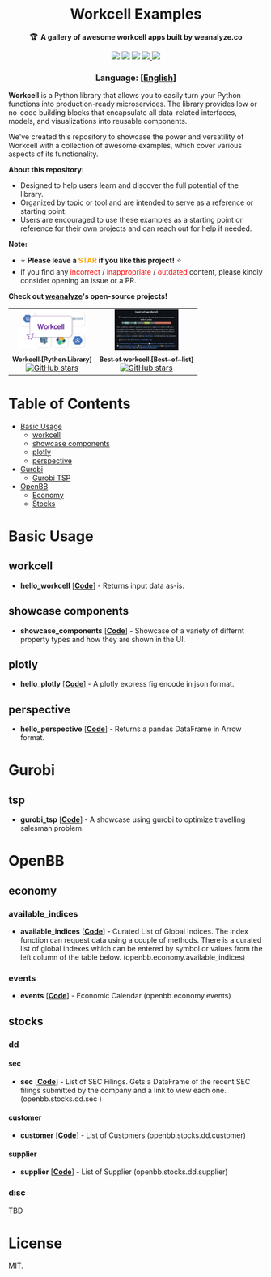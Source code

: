 <!-- markdownlint-disable -->
<h1 align="center">
    Workcell Examples
    <br>
</h1>

<p align="center">
    <strong>🏆&nbsp; A gallery of awesome workcell apps built by weanalyze.co</strong>
</p>

<p align="center">
  <img src="https://img.shields.io/github/stars/weanalyze/workcell-examples">
  <img src="https://img.shields.io/github/forks/workcell/workcell-examples">
  <img src="https://img.shields.io/github/issues/workcell/workcell-examples">
  <a href="https://github.com/ZhiningLiu1998/awesome-imbalance d-learning/graphs/traffic">
    <img src="https://visitor-badge.glitch.me/badge?page_id=weanalyze.workcell-examples&left_text=Hi!%20visitors">
  </a>
  <img src="https://img.shields.io/github/license/weanalyze/workcell-examples">
</p>

<h3 align="center"><b>
  Language: [<a href="https://github.com/weanalyze/workcell-examples">English</a>]
</b></h3>

<!-- **A curated list of imbalanced learning papers, codes, frameworks and libraries.** -->

**Workcell** is a Python library that allows you to easily turn your Python functions into production-ready microservices. The library provides low or no-code building blocks that encapsulate all data-related interfaces, models, and visualizations into reusable components.

We've created this repository to showcase the power and versatility of Workcell with a collection of awesome examples, which cover various aspects of its functionality.

**About this repository:**
- Designed to help users learn and discover the full potential of the library. 
- Organized by topic or tool and are intended to serve as a reference or starting point.
- Users are encouraged to use these examples as a starting point or reference for their own projects and can reach out for help if needed.

**Note:**
- ⭐ **Please leave a <font color='orange'>STAR</font> if you like this project!** ⭐
- If you find any <font color='red'>incorrect</font> / <font color='red'>inappropriate</font> / <font color='red'>outdated</font> content, please kindly consider opening an issue or a PR. 

**Check out [weanalyze](https://github.com/weanalyze)'s open-source projects!**  
<table style="font-size:15px;">
  <tr>
    <td align="center"><a href="https://github.com/weanalyze/workcell"><img src="https://raw.githubusercontent.com/weanalyze/weanalyze-resources/main/assets/workcell_icon_logo.png" height="80px" alt=""/><br /><sub><b>Workcell [Python Library]</b></sub></a><br />
      <a href="https://github.com/weanalyze/workcell/stargazers">
      <img alt="GitHub stars" src="https://img.shields.io/github/stars/weanalyze/workcell?style=social">
      </a>
    </td>
    <td align="center"><a href="https://github.com/weanalyze/best-of-workcell"><img src="https://raw.githubusercontent.com/weanalyze/weanalyze-resources/main/assets/best-of-workcell.png" height="80px" alt=""/><br /><sub><b>Best of workcell [Best-of-list]</b></sub></a><br />
      <a href="https://github.com/weanalyze/best-of-workcell/stargazers">
      <img alt="GitHub stars" src="https://img.shields.io/github/stars/weanalyze/best-of-workcell?style=social">
      </a>
    </td>
  </tr>
</table>

# Table of Contents

- [Basic Usage](#basic-usage)
    - [workcell](#workcell)
    - [showcase components](#showcase-components)
    - [plotly](#plotly)
    - [perspective](#perspective)
- [Gurobi](#gurobi)
    - [Gurobi TSP](#tsp)
- [OpenBB](#openbb)
    - [Economy](#economy)
    - [Stocks](#stocks)

# Basic Usage

## workcell

- **hello_workcell** [[**Code**](https://github.com/weanalyze/workcell-examples/tree/main/basic/hello_workcell)] - Returns input data as-is.

## showcase components

- **showcase_components** [[**Code**](https://github.com/weanalyze/workcell-examples/tree/main/basic/showcase_components)] - Showcase of a variety of differnt property types and how they are shown in the UI.

## plotly

- **hello_plotly** [[**Code**](https://github.com/weanalyze/workcell-examples/tree/main/basic/hello_plotly)] - A plotly express fig encode in json format.

## perspective

- **hello_perspective** [[**Code**](https://github.com/weanalyze/workcell-examples/tree/main/basic/hello_perspective)] - Returns a pandas DataFrame in Arrow format.

# Gurobi

## tsp

- **gurobi_tsp** [[**Code**](https://github.com/weanalyze/workcell-examples/tree/main/gurobi/tsp)] - A showcase using gurobi to optimize travelling salesman problem.

# OpenBB

## economy

### available_indices

- **available_indices** [[**Code**](https://github.com/weanalyze/workcell-examples/tree/main/openbb/economy/available_indices)] - Curated List of Global Indices. The index function can request data using a couple of methods. There is a curated list of global indexes which can be entered by symbol or values from the left column of the table below. (openbb.economy.available_indices)

### events

- **events** [[**Code**](https://github.com/weanalyze/workcell-examples/tree/main/openbb/economy/events)] - Economic Calendar (openbb.economy.events)

## stocks

### dd

#### sec

- **sec** [[**Code**](https://github.com/weanalyze/workcell-examples/tree/main/openbb/stocks/dd/sec)] - List of SEC Filings. Gets a DataFrame of the recent SEC filings submitted by the company and a link to view each one. (openbb.stocks.dd.sec )

#### customer

- **customer** [[**Code**](https://github.com/weanalyze/workcell-examples/tree/main/openbb/stocks/dd/customer)] - List of Customers (openbb.stocks.dd.customer)

#### supplier

- **supplier** [[**Code**](https://github.com/weanalyze/workcell-examples/tree/main/openbb/stocks/dd/supplier)] - List of Supplier (openbb.stocks.dd.supplier)

### disc

TBD

# License

MIT.